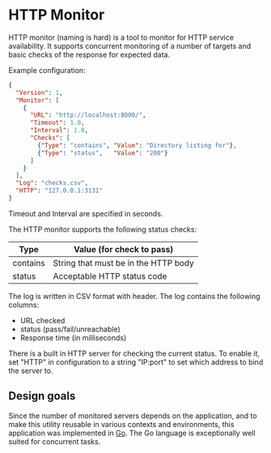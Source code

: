 # HTTP Monitor #

HTTP monitor (naming is hard) is a tool to monitor for HTTP service
availability. It supports concurrent monitoring of a number of targets
and basic checks of the response for expected data.

Example configuration:

```json
{
  "Version": 1,
  "Monitor": [
    {
      "URL": "http://localhost:8000/",
      "Timeout": 1.0,
      "Interval": 1.0,
      "Checks": [
        {"Type": "contains", "Value": "Directory listing for"},
        {"Type": "status",   "Value": "200"}
      ]
    }
  ],
  "Log": "checks.csv",
  "HTTP": "127.0.0.1:3131"
}
```

Timeout and Interval are specified in seconds.

The HTTP monitor supports the following status checks:

Type     | Value (for check to pass)
---------|-------------------------------------
contains | String that must be in the HTTP body
status   | Acceptable HTTP status code

The log is written in CSV format with header. The log
contains the following columns:

* URL checked
* status (pass/fail/unreachable)
* Response time (in milliseconds)

There is a built in HTTP server for checking the current status.
To enable it, set "HTTP" in configuration to a string "IP:port" to set
which address to bind the server to.

## Design goals ##

Since the number of monitored servers depends on the application,
and to make this utility reusable in various contexts
and environments, this application was implemented in
[Go](https://golang.org/). The Go language is exceptionally
well suited for concurrent tasks.
